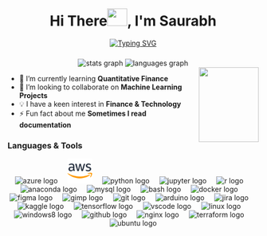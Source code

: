 
<h1 align="center">Hi There<img src="https://github.com/trendtactician/trendtactician/assets/87906226/7e211df2-08b1-4e40-a1cf-981443eafb95" width="40" height="35">, I'm Saurabh</h1>


<!-- <style>
@keyframes wave {
  0% {
    transform: rotate(0deg);
  }
  25% {
    transform: rotate(20deg);
  }
  50% {
    transform: rotate(0deg);
  }
  75% {
    transform: rotate(-20deg);
  }
  100% {
    transform: rotate(0deg);
  }
}
</style> -->

<p align="center">
  <a align="center" href="https://github.com/trendtactician/readme-typing-svg"><img src="https://readme-typing-svg.demolab.com?font=Pacifico&pause=1000&center=true&random=false&width=750&lines=I+like+crafting+efficient+code+but+also+believe+in+great+documentations+!;%E7%A7%81%E3%81%AF%E5%8A%B9%E7%8E%87%E7%9A%84%E3%81%AA%E3%82%B3%E3%83%BC%E3%83%89%E3%82%92%E4%BD%9C%E6%88%90%E3%81%99%E3%82%8B%E3%81%AE%E3%81%8C%E5%A5%BD%E3%81%8D%E3%81%A7%E3%81%99%E3%81%8C%E3%80%81%E5%84%AA%E3%82%8C%E3%81%9F%E3%83%89%E3%82%AD%E3%83%A5%E3%83%A1%E3%83%B3%E3%83%88%E3%82%82%E4%BF%A1%E3%81%98%E3%81%A6%E3%81%84%E3%81%BE%E3%81%99%E3%80%82;Ich+mag+es%2C+effizienten+Code+zu+erstellen%2C+glaube+aber+auch+an+gro%C3%9Fartige+Dokumentationen!;+%E0%A4%AE%E0%A5%81%E0%A4%9D%E0%A5%87+%E0%A4%95%E0%A5%81%E0%A4%B6%E0%A4%B2+%E0%A4%95%E0%A5%8B%E0%A4%A1+%E0%A4%A4%E0%A5%88%E0%A4%AF%E0%A4%BE%E0%A4%B0+%E0%A4%95%E0%A4%B0%E0%A4%A8%E0%A4%BE+%E0%A4%AA%E0%A4%B8%E0%A4%82%E0%A4%A6+%E0%A4%B9%E0%A5%88+%E0%A4%B2%E0%A5%87%E0%A4%95%E0%A4%BF%E0%A4%A8+%E0%A4%AE%E0%A5%88%E0%A4%82+%E0%A4%AC%E0%A5%87%E0%A4%B9%E0%A4%A4%E0%A4%B0%E0%A5%80%E0%A4%A8+%E0%A4%A6%E0%A4%B8%E0%A5%8D%E0%A4%A4%E0%A4%BE%E0%A4%B5%E0%A5%87%E0%A4%9C%E0%A4%BC%E0%A5%80%E0%A4%95%E0%A4%B0%E0%A4%A3+%E0%A4%AE%E0%A5%87%E0%A4%82+%E0%A4%AD%E0%A5%80+%E0%A4%B5%E0%A4%BF%E0%A4%B6%E0%A5%8D%E0%A4%B5%E0%A4%BE%E0%A4%B8+%E0%A4%B0%E0%A4%96%E0%A4%A4%E0%A4%BE+%E0%A4%B9%E0%A5%82%E0%A4%81!;J'aime+cr%C3%A9er+du+code+efficace+mais+je+crois+aussi+aux+bonnes+documentations+!;+%C2%A1Me+gusta+crear+c%C3%B3digo+eficiente+pero+tambi%C3%A9n+creo+en+excelentes+documentaciones!" alt="Typing SVG" /></a>
</p>

<!-- <h1 align="center">Hi There 👋, I'm Saurabh</h1> -->
<!--<h3 align="center">I like crafting efficient code but also believe in great documentations !</h3>-->

###

<div align="center">
  <img src="https://github-readme-stats.vercel.app/api?username=trendtactician&hide_title=true&hide_rank=true&show_icons=true&include_all_commits=true&count_private=true&disable_animations=false&theme=dracula&locale=en&hide_border=true" height="150" alt="stats graph"  />
  <img src="https://github-readme-stats.vercel.app/api/top-langs?username=trendtactician&locale=en&hide_title=false&layout=compact&card_width=300&langs_count=5&theme=dracula&hide_border=true" height="150" alt="languages graph"  />
  <!-- <img src="https://streak-stats.demolab.com?user=trendtactician&locale=en&mode=daily&theme=dracula&hide_border=true&border_radius=4&date_format=M%20j%5B,%20Y%5D" height="150" alt="streak graph"  /> -->
  
</div>

<img align="right" height="150" width="120" src="https://media.giphy.com/media/M9gbBd9nbDrOTu1Mqx/giphy.gif"  />


- 🌱 I’m currently learning **Quantitative Finance**
- 👯 I’m looking to collaborate on **Machine Learning Projects** 
- 💡 I have a keen interest in **Finance & Technology**
- ⚡ Fun fact about me **Sometimes I read documentation**
<!-- 👨‍💻 All of my projects are available at -->

 <!-- <h3 align="left">Connect with me:</h3>
  <div align="center">
  <a href="https://www.youtube.com/test1233" target="_blank">
    <img src="https://raw.githubusercontent.com/maurodesouza/profile-readme-generator/master/src/assets/icons/social/youtube/default.svg" width="64" height="35" alt="youtube logo"  />
  </a>
  <a href="https://www.instagram.com/test124" target="_blank">
    <img src="https://raw.githubusercontent.com/maurodesouza/profile-readme-generator/master/src/assets/icons/social/instagram/default.svg" width="64" height="35" alt="instagram logo"  />
  </a>
  <a href="https://www.discord.com/test124" target="_blank">
    <img src="https://raw.githubusercontent.com/maurodesouza/profile-readme-generator/master/src/assets/icons/social/discord/default.svg" width="64" height="35" alt="discord logo"  />
  </a>
  <a href="https://www.twitter.com/test124" target="_blank">
    <img src="https://raw.githubusercontent.com/maurodesouza/profile-readme-generator/master/src/assets/icons/social/twitter/default.svg" width="64" height="35" alt="twitter logo"  />
  </a>
  <a href="https://www.facebook.com/test124" target="_blank">
    <img src="https://raw.githubusercontent.com/maurodesouza/profile-readme-generator/master/src/assets/icons/social/facebook/default.svg" width="64" height="35" alt="facebook logo"  />
  </a>
</div> -->

<!-- [![website](./img/globe-light.svg)](https://test122.com#gh-light-mode-only)
[![website](./img/globe-dark.svg)](https://test122.com#gh-dark-mode-only)
&nbsp;&nbsp;
[![website](./img/youtube-light.svg)](https://youtube.com/test122#gh-light-mode-only)
[![website](./img/youtube-dark.svg)](https://youtube.com/test122#gh-dark-mode-only)
&nbsp;&nbsp;
[![website](./img/twitter-light.svg)](https://twitter.com/test122#gh-light-mode-only)
[![website](./img/twitter-dark.svg)](https://twitter.com/test122#gh-dark-mode-only)
&nbsp;&nbsp;
[![website](./img/linkedin-light.svg)](https://linkedin.com/in/test122#gh-light-mode-only)
[![website](./img/linkedin-dark.svg)](https://linkedin.com/in/test122#gh-dark-mode-only)
&nbsp;&nbsp;
[![website](./img/instagram-light.svg)](https://instagram.com/test122#gh-light-mode-only)
[![website](./img/instagram-dark.svg)](https://instagram.com/test122#gh-dark-mode-only) -->

### Languages & Tools

<div align="center">
  <img src="https://cdn.jsdelivr.net/gh/devicons/devicon/icons/azure/azure-original.svg" height="40" alt="azure logo"  />
  <img width="12" />
  <img src="https://raw.githubusercontent.com/devicons/devicon/master/icons/amazonwebservices/amazonwebservices-original-wordmark.svg" height="50" alt="amazonwebservices logo"  />
  <img width="12" />
  <img src="https://cdn.jsdelivr.net/gh/devicons/devicon/icons/python/python-original.svg" height="40" alt="python logo"  />
  <img width="12" />
  <img src="https://cdn.jsdelivr.net/gh/devicons/devicon/icons/jupyter/jupyter-original.svg" height="40" alt="jupyter logo"  />
  <img width="12" />
  <img src="https://cdn.jsdelivr.net/gh/devicons/devicon/icons/r/r-original.svg" height="40" alt="r logo"  />
  <img width="12" />
  <img src="https://cdn.jsdelivr.net/gh/devicons/devicon/icons/anaconda/anaconda-original.svg" height="40" alt="anaconda logo"  />
  <img width="12" />
  <img src="https://cdn.jsdelivr.net/gh/devicons/devicon/icons/mysql/mysql-original.svg" height="40" alt="mysql logo"  />
  <img width="12" />
  <img src="https://cdn.jsdelivr.net/gh/devicons/devicon/icons/bash/bash-original.svg" height="40" alt="bash logo"  />
  <img width="12" />
  <img src="https://cdn.jsdelivr.net/gh/devicons/devicon/icons/docker/docker-original.svg" height="40" alt="docker logo"  />
  <img width="12" />
  <img src="https://cdn.jsdelivr.net/gh/devicons/devicon/icons/figma/figma-original.svg" height="40" alt="figma logo"  />
  <img width="12" />
  <img src="https://cdn.jsdelivr.net/gh/devicons/devicon/icons/gimp/gimp-original.svg" height="40" alt="gimp logo"  />
  <img width="12" />
  <img src="https://cdn.jsdelivr.net/gh/devicons/devicon/icons/git/git-original.svg" height="40" alt="git logo"  />
  <img width="12" />
  <img src="https://cdn.jsdelivr.net/gh/devicons/devicon/icons/arduino/arduino-original.svg" height="40" alt="arduino logo"  />
  <img width="12" />
  <img src="https://cdn.jsdelivr.net/gh/devicons/devicon/icons/jira/jira-original.svg" height="40" alt="jira logo"  />
  <img width="12" />
  <img src="https://cdn.jsdelivr.net/gh/devicons/devicon/icons/kaggle/kaggle-original.svg" height="40" alt="kaggle logo"  />
  <img width="12" />
  <img src="https://cdn.jsdelivr.net/gh/devicons/devicon/icons/tensorflow/tensorflow-original.svg" height="40" alt="tensorflow logo"  />
  <img width="12" />
  <img src="https://cdn.jsdelivr.net/gh/devicons/devicon/icons/vscode/vscode-original.svg" height="40" alt="vscode logo"  />
  <img width="12" />
  <img src="https://cdn.jsdelivr.net/gh/devicons/devicon/icons/linux/linux-original.svg" height="40" alt="linux logo"  />
  <img width="12" />
  <img src="https://cdn.jsdelivr.net/gh/devicons/devicon/icons/windows8/windows8-original.svg" height="40" alt="windows8 logo"  />
  <img width="12" />
  <img src="https://cdn.jsdelivr.net/gh/devicons/devicon/icons/github/github-original.svg" height="40" alt="github logo"  />
  <img width="12" />
  <img src="https://cdn.jsdelivr.net/gh/devicons/devicon/icons/nginx/nginx-original.svg" height="40" alt="nginx logo"  />
  <img width="12" />
  <img src="https://cdn.jsdelivr.net/gh/devicons/devicon/icons/terraform/terraform-original.svg" height="40" alt="terraform logo"  />
  <img width="12" />
  <img src="https://cdn.jsdelivr.net/gh/devicons/devicon/icons/ubuntu/ubuntu-plain.svg" height="40" alt="ubuntu logo"  />
</div>
